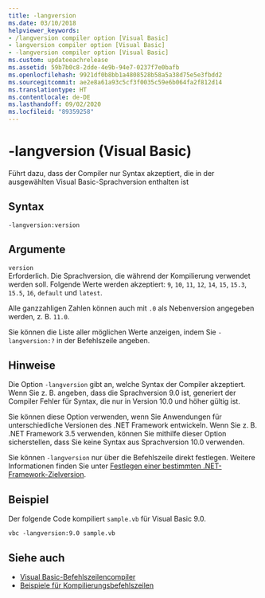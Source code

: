 ```yaml
---
title: -langversion
ms.date: 03/10/2018
helpviewer_keywords:
- /langversion compiler option [Visual Basic]
- langversion compiler option [Visual Basic]
- -langversion compiler option [Visual Basic]
ms.custom: updateeachrelease
ms.assetid: 59b7b0c8-2dde-4e9b-94e7-0237f7e0bafb
ms.openlocfilehash: 9921df0b8bb1a4808528b58a5a38d75e5e3fbdd2
ms.sourcegitcommit: ae2e8a61a93c5cf3f0035c59e6b064fa2f812d14
ms.translationtype: HT
ms.contentlocale: de-DE
ms.lasthandoff: 09/02/2020
ms.locfileid: "89359258"
---
```

# <a name="-langversion-visual-basic"></a>-langversion (Visual Basic)

Führt dazu, dass der Compiler nur Syntax akzeptiert, die in der ausgewählten Visual Basic-Sprachversion enthalten ist  
  
## <a name="syntax"></a>Syntax  
  
```console  
-langversion:version  
```  
  
## <a name="arguments"></a>Argumente

 `version`\
 Erforderlich. Die Sprachversion, die während der Kompilierung verwendet werden soll. Folgende Werte werden akzeptiert: `9`, `10`, `11`, `12`, `14`, `15`, `15.3`, `15.5`, `16`, `default` und `latest`.

 Alle ganzzahligen Zahlen können auch mit `.0` als Nebenversion angegeben werden, z. B. `11.0`.

 Sie können die Liste aller möglichen Werte anzeigen, indem Sie `-langversion:?` in der Befehlszeile angeben.

## <a name="remarks"></a>Hinweise

Die Option `-langversion` gibt an, welche Syntax der Compiler akzeptiert. Wenn Sie z. B. angeben, dass die Sprachversion 9.0 ist, generiert der Compiler Fehler für Syntax, die nur in Version 10.0 und höher gültig ist.

Sie können diese Option verwenden, wenn Sie Anwendungen für unterschiedliche Versionen des .NET Framework entwickeln. Wenn Sie z. B. .NET Framework 3.5 verwenden, können Sie mithilfe dieser Option sicherstellen, dass Sie keine Syntax aus Sprachversion 10.0 verwenden.

Sie können `-langversion` nur über die Befehlszeile direkt festlegen. Weitere Informationen finden Sie unter [Festlegen einer bestimmten .NET-Framework-Zielversion](/visualstudio/ide/visual-studio-multi-targeting-overview).

## <a name="example"></a>Beispiel

Der folgende Code kompiliert `sample.vb` für Visual Basic 9.0.

```console
vbc -langversion:9.0 sample.vb
```

## <a name="see-also"></a>Siehe auch

- [Visual Basic-Befehlszeilencompiler](index.md)
- [Beispiele für Kompilierungsbefehlszeilen](sample-compilation-command-lines.md)

